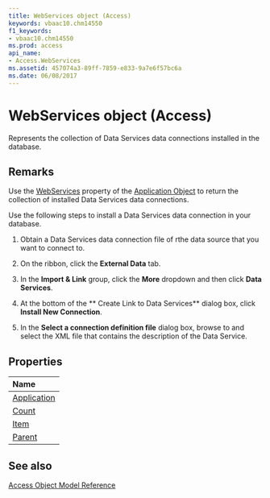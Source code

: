 ```yaml
---
title: WebServices object (Access)
keywords: vbaac10.chm14550
f1_keywords:
- vbaac10.chm14550
ms.prod: access
api_name:
- Access.WebServices
ms.assetid: 457074a3-89ff-7859-e833-9a7e6f57bc6a
ms.date: 06/08/2017
---
```



# WebServices object (Access)

Represents the collection of Data Services data connections installed in the database.


## Remarks

Use the [WebServices](Access.Application.WebServices.md) property of the [Application Object](Access.Application.md) to return the collection of installed Data Services data connections.

Use the following steps to install a Data Services data connection in your database.


1. Obtain a Data Services data connection file of rthe data source that you want to connect to.
    
2. On the ribbon, click the  **External Data** tab.
    
3. In the  **Import &amp; Link** group, click the **More** dropdown and then click **Data Services**.
    
4. At the bottom of the ** Create Link to Data Services** dialog box, click **Install New Connection**.
    
5. In the  **Select a connection definition file** dialog box, browse to and select the XML file that contains the description of the Data Service.
    

## Properties



|**Name**|
|:-----|
|[Application](Access.WebServices.Application.md)|
|[Count](Access.WebServices.Count.md)|
|[Item](Access.WebServices.Item.md)|
|[Parent](Access.WebServices.Parent.md)|

## See also


[Access Object Model Reference](overview/Access/object-model.md)

